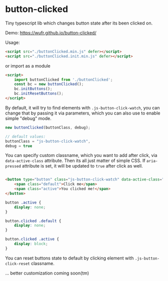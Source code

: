 # button-clicked
Tiny typescript lib which changes button state after its been clicked on.

Demo: https://wufr.github.io/button-clicked/


Usage:

```html
<script src="./buttonClicked.min.js" defer></script>
<script src="./buttonClicked.init.min.js" defer></script>
```

or import as a module

```html
<script>
	import buttonClicked from './buttonClicked';
	const bc = new buttonClicked();
	bc.initButtons();
	bc.initResetButtons();
</script>
```


By default, it will try to find elements with `.js-button-click-watch`, you can change that by passing it via parameters, which you can also use to enable simple "debug" mode.

```js
new buttonClicked(buttonClass, debug);

// default values:
buttonClass = "js-button-click-watch",
debug = true
```

You can specify custom classname, which you want to add after click, via `data-active-class` attribute. Then its all just matter of simple CSS. If `aria-pressed` attribute is set, it will be updated to `true` after click as well.

```html

<button type="button" class="js-button-click-watch" data-active-class="clicked" aria-pressed="false">
	<span class="default">Click me</span>
	<span class="active">You clicked me!</span>
</button>
```

```css
button .active {
	display: none;
}

button.clicked .default {
	display: none;
}

button.clicked .active {
	display: block;
}
```

You can reset buttons state to default by clicking element with `.js-button-click-reset` classname.

... better customization coming soon(tm)